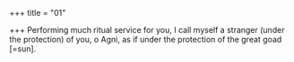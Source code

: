 +++
title = "01"

+++
Performing much ritual service for you, I call myself a stranger (under  the protection) of you, o Agni,
as if under the protection of the great goad [=sun].